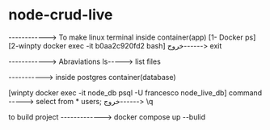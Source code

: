 # node-crud-live

------------> To make linux terminal inside container(app)
[1- Docker ps]
[2-winpty docker exec -it b0aa2c920fd2 bash]
خروج------> exit


------------> Abraviations
ls-----> list files

-----------> inside postgres container(database)

[winpty docker exec -it node_db psql -U francesco node_live_db]
command -----> select from * users;
خروج------> \q


to build project -------------> docker compose up --bulid

